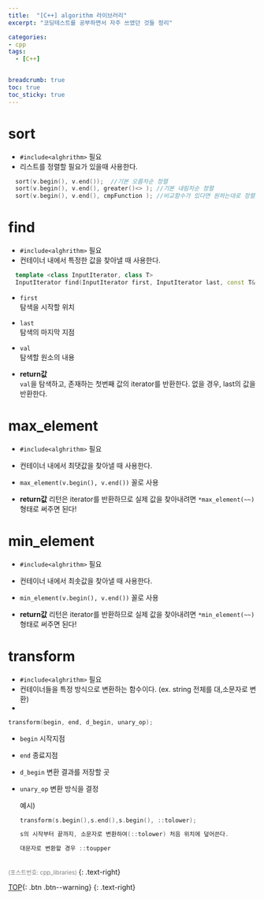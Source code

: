 ```yaml
---
title:  "[C++] algorithm 라이브러리"
excerpt: "코딩테스트를 공부하면서 자주 쓰였던 것들 정리"

categories:
- cpp
tags:
  - [C++]


breadcrumb: true
toc: true
toc_sticky: true
---
```


#  sort
  - `#include<alghrithm>` 필요
  - 리스트를 정렬할 필요가 있을때 사용한다.
  ```c++
    sort(v.begin(), v.end());  //기본 오름차순 정렬
    sort(v.begin(), v.end(), greater()<> ); //기본 내림차순 정렬
    sort(v.begin(), v.end(), cmpFunction ); //비교함수가 있다면 원하는대로 정렬
  ```

# find
  - `#include<alghrithm>` 필요
  - 컨테이너 내에서 특정한 값을 찾아낼 때 사용한다.
  ```c++
    template <class InputIterator, class T>
    InputIterator find(InputIterator first, InputIterator last, const T& val);
  ```
  - `first`  
    탐색을 시작할 위치
  - `last`  
    탐색의 마지막 지점
  - `val`  
    탐색할 원소의 내용   

   - **return값**  
    `val`을 탐색하고, 존재하는 첫번째 값의 iterator를 반환한다. 없을 경우, last의 값을 반환한다.


# max_element
  - `#include<alghrithm>` 필요
  - 컨테이너 내에서 최댓값을 찾아낼 때 사용한다.
  - `max_element(v.begin(), v.end())` 꼴로 사용

  - **return값**
    리턴은 iterator를 반환하므로 실제 값을 찾아내려면 `*max_element(~~)` 형태로 써주면 된다!

# min_element
- `#include<alghrithm>` 필요
- 컨테이너 내에서 최솟값을 찾아낼 때 사용한다.
- `min_element(v.begin(), v.end())` 꼴로 사용

- **return값**
리턴은 iterator를 반환하므로 실제 값을 찾아내려면 `*min_element(~~)` 형태로 써주면 된다!

# transform
- `#include<alghrithm>` 필요
- 컨테이너들을 특정 방식으로 변환하는 함수이다. (ex. string 전체를 대,소문자로 변환)
- 
```c++
transform(begin, end, d_begin, unary_op);
```
- `begin`
  시작지점
- `end`
  종료지점
- `d_begin`
  변환 결과를 저장할 곳
- `unary_op`
  변환 방식을 결정

  예시)
  ```c++
  transform(s.begin(),s.end(),s.begin(), ::tolower);

  s의 시작부터 끝까지, 소문자로 변환하여(::tolower) 처음 위치에 덮어쓴다.
  
  대문자로 변환할 경우 ::toupper
  ```


<br>
<small style ="color:gray;">(포스트번호: cpp_libraries) </small> 
 {: .text-right}

[TOP](#){: .btn .btn--warning} 
{: .text-right}